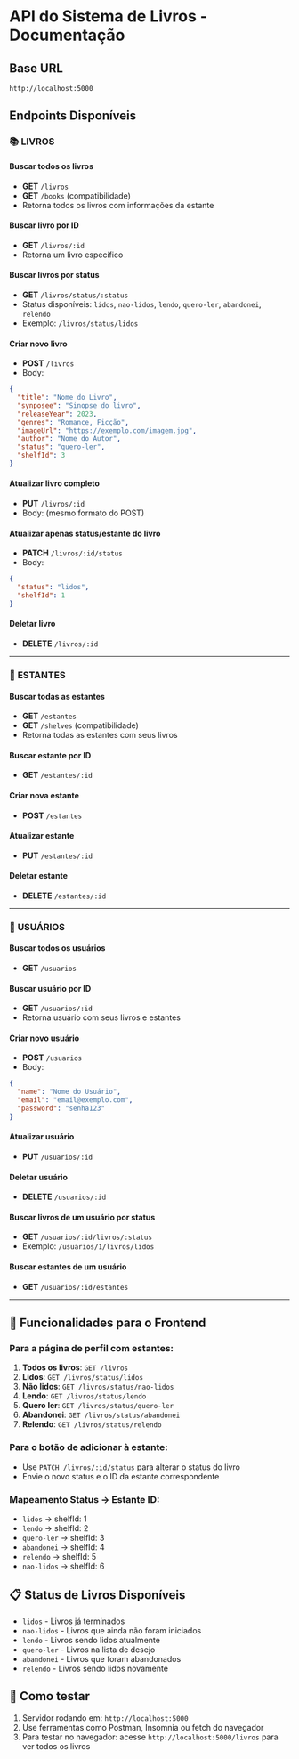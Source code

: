 # API do Sistema de Livros - Documentação

## Base URL
`http://localhost:5000`

## Endpoints Disponíveis

### 📚 **LIVROS**

#### Buscar todos os livros
- **GET** `/livros`
- **GET** `/books` (compatibilidade)
- Retorna todos os livros com informações da estante

#### Buscar livro por ID
- **GET** `/livros/:id`
- Retorna um livro específico

#### Buscar livros por status
- **GET** `/livros/status/:status`
- Status disponíveis: `lidos`, `nao-lidos`, `lendo`, `quero-ler`, `abandonei`, `relendo`
- Exemplo: `/livros/status/lidos`

#### Criar novo livro
- **POST** `/livros`
- Body:
```json
{
  "title": "Nome do Livro",
  "synposee": "Sinopse do livro",
  "releaseYear": 2023,
  "genres": "Romance, Ficção",
  "imageUrl": "https://exemplo.com/imagem.jpg",
  "author": "Nome do Autor",
  "status": "quero-ler",
  "shelfId": 3
}
```

#### Atualizar livro completo
- **PUT** `/livros/:id`
- Body: (mesmo formato do POST)

#### Atualizar apenas status/estante do livro
- **PATCH** `/livros/:id/status`
- Body:
```json
{
  "status": "lidos",
  "shelfId": 1
}
```

#### Deletar livro
- **DELETE** `/livros/:id`

---

### 📁 **ESTANTES**

#### Buscar todas as estantes
- **GET** `/estantes`
- **GET** `/shelves` (compatibilidade)
- Retorna todas as estantes com seus livros

#### Buscar estante por ID
- **GET** `/estantes/:id`

#### Criar nova estante
- **POST** `/estantes`

#### Atualizar estante
- **PUT** `/estantes/:id`

#### Deletar estante
- **DELETE** `/estantes/:id`

---

### 👤 **USUÁRIOS**

#### Buscar todos os usuários
- **GET** `/usuarios`

#### Buscar usuário por ID
- **GET** `/usuarios/:id`
- Retorna usuário com seus livros e estantes

#### Criar novo usuário
- **POST** `/usuarios`
- Body:
```json
{
  "name": "Nome do Usuário",
  "email": "email@exemplo.com",
  "password": "senha123"
}
```

#### Atualizar usuário
- **PUT** `/usuarios/:id`

#### Deletar usuário
- **DELETE** `/usuarios/:id`

#### Buscar livros de um usuário por status
- **GET** `/usuarios/:id/livros/:status`
- Exemplo: `/usuarios/1/livros/lidos`

#### Buscar estantes de um usuário
- **GET** `/usuarios/:id/estantes`

---

## 🎯 **Funcionalidades para o Frontend**

### Para a página de perfil com estantes:
1. **Todos os livros**: `GET /livros`
2. **Lidos**: `GET /livros/status/lidos`
3. **Não lidos**: `GET /livros/status/nao-lidos`
4. **Lendo**: `GET /livros/status/lendo`
5. **Quero ler**: `GET /livros/status/quero-ler`
6. **Abandonei**: `GET /livros/status/abandonei`
7. **Relendo**: `GET /livros/status/relendo`

### Para o botão de adicionar à estante:
- Use `PATCH /livros/:id/status` para alterar o status do livro
- Envie o novo status e o ID da estante correspondente

### Mapeamento Status → Estante ID:
- `lidos` → shelfId: 1
- `lendo` → shelfId: 2  
- `quero-ler` → shelfId: 3
- `abandonei` → shelfId: 4
- `relendo` → shelfId: 5
- `nao-lidos` → shelfId: 6

## 📋 **Status de Livros Disponíveis**
- `lidos` - Livros já terminados
- `nao-lidos` - Livros que ainda não foram iniciados
- `lendo` - Livros sendo lidos atualmente
- `quero-ler` - Livros na lista de desejo
- `abandonei` - Livros que foram abandonados
- `relendo` - Livros sendo lidos novamente

## 🔧 **Como testar**
1. Servidor rodando em: `http://localhost:5000`
2. Use ferramentas como Postman, Insomnia ou fetch do navegador
3. Para testar no navegador: acesse `http://localhost:5000/livros` para ver todos os livros
